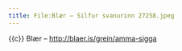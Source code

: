```yaml
---
title: File:Blær – Silfur svanurinn 27258.jpeg
---
```


{{c}} Blær – http://blaer.is/grein/amma-sigga